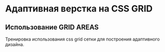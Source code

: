 # Адаптивная верстка на CSS GRID

## Использование GRID AREAS

Тренировка использования css grid сетки для построения адаптивного дизайна.
